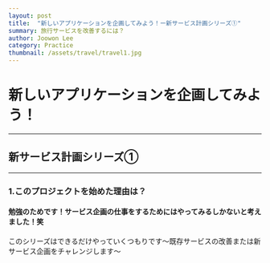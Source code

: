 ```yaml
---
layout: post
title:  "新しいアプリケーションを企画してみよう！ー新サービス計画シリーズ①"
summary: 旅行サービスを改善するには？
author: Joowon Lee
category: Practice
thumbnail: /assets/travel/travel1.jpg
---
```

 # 新しいアプリケーションを企画してみよう！
* * *
 ## 新サービス計画シリーズ①
* * *
  ### 1.このプロジェクトを始めた理由は？
   #### 勉強のためです！サービス企画の仕事をするためにはやってみるしかないと考えました！笑   
   このシリーズはできるだけやっていくつもりです〜既存サービスの改善または新サービス企画をチャレンジします〜
  
